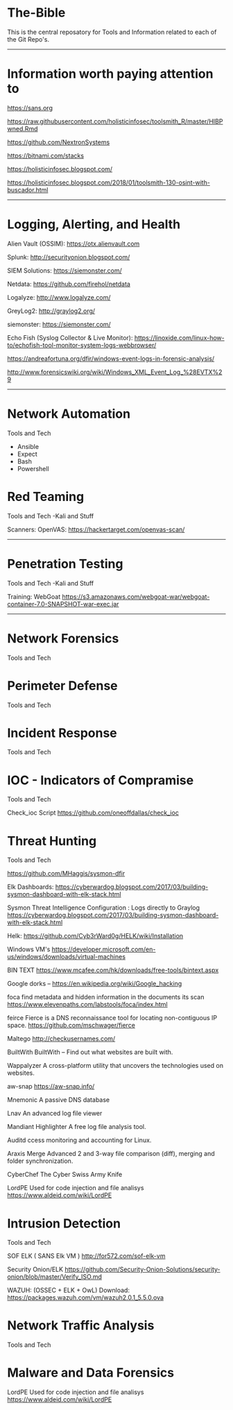 # The-Bible

This is the central reposatory for Tools and Information related to each of the Git Repo's.  

---

# Information worth paying attention to

https://sans.org

https://raw.githubusercontent.com/holisticinfosec/toolsmith_R/master/HIBPwned.Rmd

https://github.com/NextronSystems

https://bitnami.com/stacks

https://holisticinfosec.blogspot.com/

https://holisticinfosec.blogspot.com/2018/01/toolsmith-130-osint-with-buscador.html

---

# Logging, Alerting, and Health 

Alien Vault (OSSIM):
https://otx.alienvault.com

Splunk:
http://securityonion.blogspot.com/

SIEM Solutions:
https://siemonster.com/

Netdata:
https://github.com/firehol/netdata  

Logalyze:
http://www.logalyze.com/

GreyLog2:
http://graylog2.org/

siemonster:
https://siemonster.com/

Echo Fish (Syslog Collector & Live Monitor):
https://linoxide.com/linux-how-to/echofish-tool-monitor-system-logs-webbrowser/

https://andreafortuna.org/dfir/windows-event-logs-in-forensic-analysis/

http://www.forensicswiki.org/wiki/Windows_XML_Event_Log_%28EVTX%29

---

# Network Automation

Tools and Tech
- Ansible
- Expect
- Bash
- Powershell

# Red Teaming
Tools and Tech
-Kali and Stuff

Scanners:
OpenVAS:
https://hackertarget.com/openvas-scan/


---
# Penetration Testing

Tools and Tech
-Kali and Stuff

Training:
WebGoat
https://s3.amazonaws.com/webgoat-war/webgoat-container-7.0-SNAPSHOT-war-exec.jar

---

# Network Forensics
Tools and Tech

# Perimeter Defense
Tools and Tech

# Incident Response
Tools and Tech

# IOC - Indicators of Compramise
Tools and Tech

Check_ioc Script
https://github.com/oneoffdallas/check_ioc




# Threat Hunting
Tools and Tech

https://github.com/MHaggis/sysmon-dfir

Elk Dashboards:
https://cyberwardog.blogspot.com/2017/03/building-sysmon-dashboard-with-elk-stack.html

Sysmon Threat Intelligence Configuration : Logs directly to Graylog
https://cyberwardog.blogspot.com/2017/03/building-sysmon-dashboard-with-elk-stack.html

Helk:
https://github.com/Cyb3rWard0g/HELK/wiki/Installation

Windows VM's
  https://developer.microsoft.com/en-us/windows/downloads/virtual-machines
  
BIN TEXT
  https://www.mcafee.com/hk/downloads/free-tools/bintext.aspx

Google dorks –
https://en.wikipedia.org/wiki/Google_hacking

foca
find metadata and hidden information in the documents its scan
https://www.elevenpaths.com/labstools/foca/index.html

feirce
Fierce is a DNS reconnaissance tool for locating non-contiguous IP space.
https://github.com/mschwager/fierce

Maltego
http://checkusernames.com/

BuiltWith
BuiltWith – Find out what websites are built with.

Wappalyzer 
 A cross-platform utility that uncovers the technologies used on websites.

aw-snap
https://aw-snap.info/ 

Mnemonic
A passive DNS database

Lnav
An advanced log file viewer

Mandiant Highlighter
A free log file analysis tool.

Auditd
ccess monitoring and accounting for Linux.

Araxis Merge
Advanced 2 and 3-way file comparison (diff), merging and folder synchronization.

CyberChef
The Cyber Swiss Army Knife

LordPE
Used for code injection and file analisys
https://www.aldeid.com/wiki/LordPE


# Intrusion Detection
Tools and Tech

SOF ELK ( SANS Elk VM )
http://for572.com/sof-elk-vm

Security Onion/ELK
https://github.com/Security-Onion-Solutions/security-onion/blob/master/Verify_ISO.md

WAZUH: (OSSEC + ELK + OwL) 
 Download: https://packages.wazuh.com/vm/wazuh2.0.1_5.5.0.ova


# Network Traffic Analysis
Tools and Tech


# Malware and Data Forensics

LordPE
Used for code injection and file analisys
https://www.aldeid.com/wiki/LordPE


